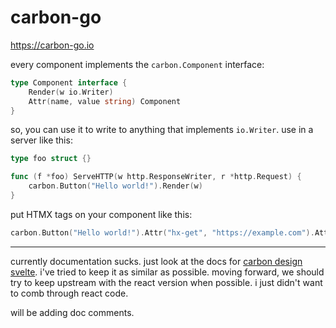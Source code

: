 # carbon-go

https://carbon-go.io

every component implements the `carbon.Component` interface:

```go
type Component interface {
	Render(w io.Writer)
	Attr(name, value string) Component
}
```

so, you can use it to write to anything that implements `io.Writer`. use in a server like this:

```go
type foo struct {}

func (f *foo) ServeHTTP(w http.ResponseWriter, r *http.Request) {
	carbon.Button("Hello world!").Render(w)
}
```

put HTMX tags on your component like this:

```go
carbon.Button("Hello world!").Attr("hx-get", "https://example.com").Attr("hx-swap", "outerHTML").Render(w)
```

---

currently documentation sucks. just look at the docs for [carbon design svelte](https://carbon-components-svelte.onrender.com/).
i've tried to keep it as similar as possible. moving forward,
we should try to keep upstream with the react version when possible. i just didn't want to comb through react code.


will be adding doc comments.